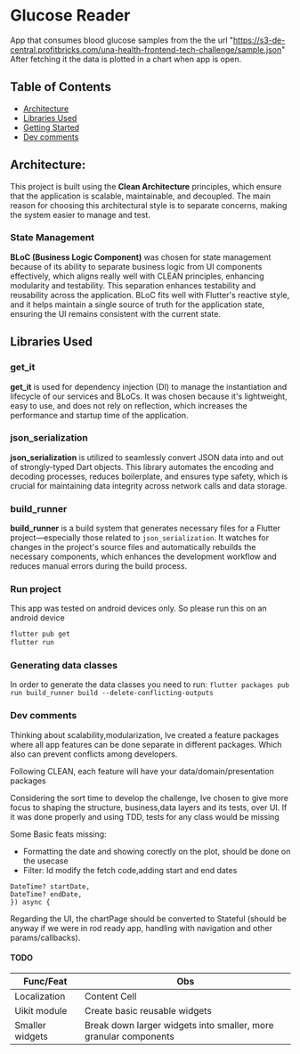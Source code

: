 # Glucose Reader
App that consumes blood glucose samples from the the url "https://s3-de-central.profitbricks.com/una-health-frontend-tech-challenge/sample.json"
After fetching it the data is plotted in a chart when app is open.

## Table of Contents

- [Architecture](#architecture)
- [Libraries Used](#libraries-used)
- [Getting Started](#getting-started)
- [Dev comments](#dev-comments)

## Architecture:
This project is built using the **Clean Architecture** principles, which ensure that the application is scalable, maintainable, and decoupled. The main reason for choosing this architectural style is to separate concerns, making the system easier to manage and test.

### State Management

**BLoC (Business Logic Component)** was chosen for state management because of its ability to separate business logic from UI components effectively, which aligns really well with CLEAN principles, enhancing modularity and testability. This separation enhances testability and reusability across the application. BLoC fits well with Flutter's reactive style, and it helps maintain a single source of truth for the application state, ensuring the UI remains consistent with the current state.

## Libraries Used

### get_it

**get_it** is used for dependency injection (DI) to manage the instantiation and lifecycle of our services and BLoCs. It was chosen because it's lightweight, easy to use, and does not rely on reflection, which increases the performance and startup time of the application.

### json_serialization

**json_serialization** is utilized to seamlessly convert JSON data into and out of strongly-typed Dart objects. This library automates the encoding and decoding processes, reduces boilerplate, and ensures type safety, which is crucial for maintaining data integrity across network calls and data storage.

### build_runner

**build_runner** is a build system that generates necessary files for a Flutter project—especially those related to `json_serialization`. It watches for changes in the project's source files and automatically rebuilds the necessary components, which enhances the development workflow and reduces manual errors during the build process.


### Run project
This app was tested on android devices only. So please run this on an android device
```bash
flutter pub get
flutter run
```

### Generating data classes
In order to generate the data classes you need to run:
``` flutter packages pub run build_runner build --delete-conflicting-outputs ```

### Dev comments
Thinking about scalability,modularization, Ive created a feature packages where all app features can be done separate in different packages. Which also can prevent conflicts among developers.

Following CLEAN, each feature will have your data/domain/presentation packages

Considering the sort time to develop the challenge, Ive chosen to give more focus to shaping the structure, business,data layers and its tests, over UI.
If it was done properly and using TDD, tests for any class would be missing

Some Basic feats missing:
- Formatting the date and showing corectly on the plot, should be done on the usecase
- Filter: Id modify the fetch code,adding start and end dates 
``` Future<List<BloodGlucose>> call({
DateTime? startDate,
DateTime? endDate,
}) async {
``` 
Regarding the UI, the chartPage should be converted to Stateful (should be anyway if we were in rod ready app, handling with navigation and other params/callbacks).

#### TODO  
| Func/Feat       | Obs               |
|-----------------|-------------------|
| Localization    | Content Cell      |
| Uikit module    | Create basic reusable widgets |
| Smaller widgets | Break down larger widgets into smaller, more granular components  |

